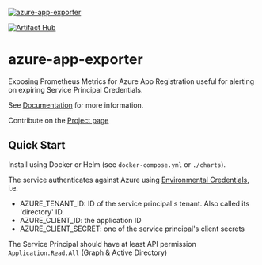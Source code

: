 [![azure-app-exporter](https://github.com/mkoertgen/azure-app-exporter/actions/workflows/azure-app-exporter.yml/badge.svg)](https://github.com/mkoertgen/azure-app-exporter/actions/workflows/azure-app-exporter.yml)

[![Artifact Hub](https://img.shields.io/endpoint?url=https://artifacthub.io/badge/repository/azure-app-exporter)](https://artifacthub.io/packages/search?repo=azure-app-exporter)

# azure-app-exporter

Exposing Prometheus Metrics for Azure App Registration useful for alerting on expiring Service Principal Credentials.

See [Documentation](_docs/index.md) for more information.

Contribute on the [Project page](https://github.com/users/mkoertgen/projects/1/)

## Quick Start

Install using Docker or Helm (see `docker-compose.yml` or `./charts`).

The service authenticates against Azure using [Environmental Credentials](https://docs.microsoft.com/en-us/python/api/azure-identity/azure.identity.environmentcredential?view=azure-python), i.e.

- AZURE_TENANT_ID: ID of the service principal's tenant. Also called its 'directory' ID.
- AZURE_CLIENT_ID: the application ID
- AZURE_CLIENT_SECRET: one of the service principal's client secrets

The Service Principal should have at least API permission `Application.Read.All` (Graph & Active Directory)

